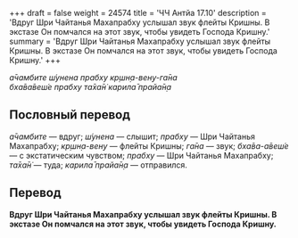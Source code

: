 +++
draft = false
weight = 24574
title = 'ЧЧ Антйа 17.10'
description = 'Вдруг Шри Чайтанья Махапрабху услышал звук флейты Кришны. В экстазе Он помчался на этот звук, чтобы увидеть Господа Кришну.'
summary = 'Вдруг Шри Чайтанья Махапрабху услышал звук флейты Кришны. В экстазе Он помчался на этот звук, чтобы увидеть Господа Кришну.'
+++

_а̄чамбите ш́унена прабху кр̣шн̣а-вен̣у-га̄на  
бха̄ва̄веш́е прабху та̄ха̄н̇ карила̄ прайа̄н̣а_

## Пословный перевод

_а̄чамбите_ — вдруг; _ш́унена_ — слышит; _прабху_ — Шри Чайтанья Махапрабху; _кр̣шн̣а_\-_вен̣у_ — флейты Кришны; _га̄на_ — звук; _бха̄ва_\-_а̄веш́е_ — с экстатическим чувством; _прабху_ — Шри Чайтанья Махапрабху; _та̄ха̄н̇_ — туда; _карила̄_ _прайа̄н̣а_ — отправился.

## Перевод

**Вдруг Шри Чайтанья Махапрабху услышал звук флейты Кришны. В экстазе Он помчался на этот звук, чтобы увидеть Господа Кришну.**
